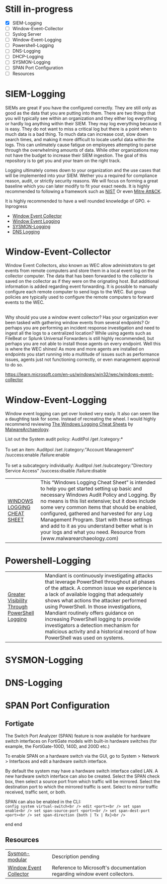 # Still in-progress
- [x] SIEM-Logging
- [ ] Window-Event-Collector
- [ ] Syslog Server
- [ ] Window-Event-Logging
- [ ] Powershell-Logging
- [ ] DNS-Logging
- [ ] DHCP-Logging
- [ ] SYSMON-Logging
- [ ] SPAN Port Configuration
- [ ] Resources
# SIEM-Logging
SIEMs are great if you have the configured correctly. They are still only as good as the data that you are putting into them. There are two things that you will typically see within an organization and they either log everything or hardly log anything within their SIEM. They may log everything because it is easy. They do not want to miss a critical log but there is a point when to much data is a bad thing. To much data can increase cost, slow down search times, and making it more difficult to locate useful data within the logs. This can unlimately cause fatigue on employees attempting to parse through the overwhelming amounts of data. While other organizations may not have the budget to increase their SIEM ingestion. The goal of this repository is to get you and your team on the right track.  <br />

Logging ultimately comes down to your organization and the use cases that will be implemented into your SIEM. Wether you a required for compliance reason, audit, or strictly security reasons. We will focus on forming a great baseline which you can later modify to fit your exact needs. It is highly recommended to following a framework such as [NIST](https://www.nist.gov/) Or even [Mitre Att&CK](https://attack.mitre.org/). <br />

It is highly recommended to have a well rounded knowledge of GPO. <- Inprogress

- [Window Event Collector](#Window-Event-Collector)
- [Window Event Logging](#Window-Event-Logging)
- [SYSMON-Logging](#SYSMON)
- [DNS Logging](#DNS-Logging)

# Window-Event-Collector
Window Event Collectors, also known as WEC allow administrators to get events from remote computers and store them in a local event log on the collector computer. The data that has been forwarded to the collector is saved on the collector as if they were on the orignating host. But additional information is added regarding event forwarding. It is possible to manually configure each remote computer to send logs to the WEC. But group policies are typically used to configure the remote computers to forward events to the WEC.<br /><br />

Why should you use a window event collector? Has your organization ever been tasked with gathering window events from several endpoints? Or perhaps you are performing an incident response investigation and need to ingest all the logs to a centralized location? While using agents such as FileBeat or Splunk Universal Forwarders is still highly recommended, but perhaps you are not able to install those agents on every endpoint. Well this is where the WEC shines! As more and more agents are installed on endpoints you start running into a multitude of issues such as performance issues, agents just not functioning correctly, or even management approval to do so. <br />

https://learn.microsoft.com/en-us/windows/win32/wec/windows-event-collector

# Window-Event-Logging
Window event logging can get over looked very easly. It also can seem like a daughting task for some. Instead of recreating the wheel. I would highly recommend reviewing [The Windows Logging Cheat Sheets](https://www.malwarearchaeology.com/cheat-sheets) by [MalwareArchaeology](https://www.malwarearchaeology.com).<br />

List out the System audit policy: AuditPol /get /category:* <br /><br />
To set an item: Auditpol /set /category:"Account Management" /success:enable /failure:enable<br /><br />
To set a subcategory individually: Auditpol /set /subcategory:"Directory Service Access" /success:disable /failure:disable<br />





<table>
    <tr>
        <td>
            <a href="https://static1.squarespace.com/static/552092d5e4b0661088167e5c/t/5c586681f4e1fced3ce1308b/1549297281905/Windows+Logging+Cheat+Sheet_ver_Feb_2019.pdf" target="_blank">WINDOWS LOGGING CHEAT SHEET</a>
        </td>
        <td>
            This “Windows Logging Cheat Sheet” is intended to help you get started setting
up basic and necessary Windows Audit Policy and Logging. By no means is this list
extensive; but it does include some very common items that should be enabled,
configured, gathered and harvested for any Log Management Program. Start with
these settings and add to it as you understand better what is in your logs and
what you need. Resource from (www.malwarearchaeology.com)
        </td>
    </tr>
</table>


# Powershell-Logging
<table>
    <tr>
        <td>
            <a href="https://www.mandiant.com/resources/blog/greater-visibility" target="_blank">Greater Visibility Through PowerShell Logging</a>
        </td>
        <td>
            Mandiant is continuously investigating attacks that leverage PowerShell throughout all phases of the attack. A common issue we experience is a lack of available logging that adequately shows what actions the attacker performed using PowerShell. In those investigations, Mandiant routinely offers guidance on increasing PowerShell logging to provide investigators a detection mechanism for malicious activity and a historical record of how PowerShell was used on systems.
        </td>
    </tr>
</table>


# SYSMON-Logging
# DNS-Logging
# SPAN Port Configuration
## Fortigate

The Switch Port Analyzer (SPAN) feature is now available for hardware switch interfaces on FortiGate models with built-in hardware switches (for example, the FortiGate-100D, 140D, and 200D etc.)<br />

To enable SPAN on a hardware switch via the GUI, go to System > Network > Interfaces and edit a hardware switch interface.<br />

By default the system may have a hardware switch interface called LAN. A new hardware switch interface can also be created.
Select the SPAN check box, then select a source port from which traffic will be mirrored.
Select the destination port to which the mirrored traffic is sent.
Select to mirror traffic received, traffic sent, or both.<br />

SPAN can also be enabled in the CLI:<br />
    ```config system virtual-switch<br />
    edit <port><br />
    set span enable<br />
    set span-source-port <port><br />
    set span-dest-port <port><br />
    set span-direction {both | Tx | Rx}<br />
    ```
    
end
end
## Resources
<table>
    <tr>
        <td>
            <a href="https://github.com/olafhartong/sysmon-modular" target="_blank">Sysmon-modular</a>
        </td>
        <td>
            Description pending
        </td>
    </tr>
        <tr>
        <td>
            <a href="https://learn.microsoft.com/en-us/windows/win32/wec/windows-event-collector" target="_blank">Window Event Collector</a>
        </td>
        <td>
            Reference to Microsoft's documentation regarding window event collectors.
        </td>
    </tr>
</table>
